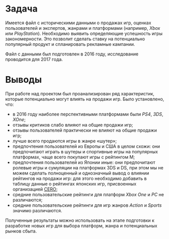 # Задача

Имеется файл с историческими данными о продажах игр, оценках пользователей и экспертов, жанрами и платформами (например, _Xbox_ или _PlayStation_). Необходимо выявить определяющие успешность игры закономерности. Это позволит сделать ставку на потенциально популярный продукт и спланировать рекламные кампании.

Файл с данными был подготовлен в 2016 году, исследование проводится для 2017 года.

# Выводы

При работе над проектом был проанализирован ряд характеристик, которые потенциально могут влиять на продажи игр. Было установлено, что:
* в 2016 году наиболее перспективными платформами были _PS4_, _3DS_, _XOne_;
* отзывы критиков слабо влияют на общие продажи игр;
* отзывы пользователей практически не влияют на общие продажи игр;
* лучше всего продаются игры в жанре «шутер»;
* предпочтения пользователей из Европы и США в целом схожи: они предпочитают играть в шутеры и спортивные игры на популярных платформах, чаще всего покупают игры с рейтингом M;
* предпочтения пользователей из Японии иные: они предпочитают ролевые игры и сумуляции на платформах 3DS и DS, при этом мы не можем сделать полноценный и однозначный вывод о влиянии рейтингов на продажи игр: для этого необходимо добавить в таблицу данные о рейтингах японских игр, присвоенных организацией [CERO](https://en.wikipedia.org/wiki/Computer_Entertainment_Rating_Organization);
* средние пользовательские рейтинги для платформ _Xbox One_ и _PC_ не различаются;
* средние пользовательские рейтинги для игр жанров _Action_ и _Sports_ значимо различаются.

Полученные результаты можно использовать на этапе подготовки к разработке новых игр для выбора платформ, жанра и потенциальных рынков сбыта.
